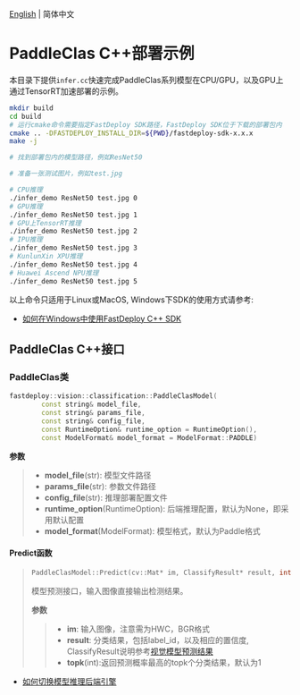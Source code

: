 [English](README.md) | 简体中文
# PaddleClas C++部署示例

本目录下提供`infer.cc`快速完成PaddleClas系列模型在CPU/GPU，以及GPU上通过TensorRT加速部署的示例。

```bash
mkdir build
cd build
# 运行cmake命令需要指定FastDeploy SDK路径，FastDeploy SDK位于下载的部署包内
cmake .. -DFASTDEPLOY_INSTALL_DIR=${PWD}/fastdeploy-sdk-x.x.x
make -j

# 找到部署包内的模型路径，例如ResNet50

# 准备一张测试图片，例如test.jpg

# CPU推理
./infer_demo ResNet50 test.jpg 0
# GPU推理
./infer_demo ResNet50 test.jpg 1
# GPU上TensorRT推理
./infer_demo ResNet50 test.jpg 2
# IPU推理
./infer_demo ResNet50 test.jpg 3
# KunlunXin XPU推理
./infer_demo ResNet50 test.jpg 4
# Huawei Ascend NPU推理
./infer_demo ResNet50 test.jpg 5
```

以上命令只适用于Linux或MacOS, Windows下SDK的使用方式请参考:  
- [如何在Windows中使用FastDeploy C++ SDK](https://github.com/PaddlePaddle/FastDeploy/blob/develop/docs/cn/faq/use_sdk_on_windows.md)


## PaddleClas C++接口

### PaddleClas类

```c++
fastdeploy::vision::classification::PaddleClasModel(
        const string& model_file,
        const string& params_file,
        const string& config_file,
        const RuntimeOption& runtime_option = RuntimeOption(),
        const ModelFormat& model_format = ModelFormat::PADDLE)
```

**参数**

> * **model_file**(str): 模型文件路径
> * **params_file**(str): 参数文件路径
> * **config_file**(str): 推理部署配置文件
> * **runtime_option**(RuntimeOption): 后端推理配置，默认为None，即采用默认配置
> * **model_format**(ModelFormat): 模型格式，默认为Paddle格式

#### Predict函数

> ```c++
> PaddleClasModel::Predict(cv::Mat* im, ClassifyResult* result, int topk = 1)
> ```
>
> 模型预测接口，输入图像直接输出检测结果。
>
> **参数**
>
> > * **im**: 输入图像，注意需为HWC，BGR格式
> > * **result**: 分类结果，包括label_id，以及相应的置信度, ClassifyResult说明参考[视觉模型预测结果](https://github.com/PaddlePaddle/FastDeploy/blob/develop/docs/api/vision_results/classification_result_CN.md)
> > * **topk**(int):返回预测概率最高的topk个分类结果，默认为1


- [如何切换模型推理后端引擎](https://github.com/PaddlePaddle/FastDeploy/blob/develop/docs/cn/faq/how_to_change_backend.md)
